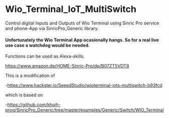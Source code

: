 # Wio_Terminal_IoT_MultiSwitch

Control digital Inputs and Outputs of Wio Terminal using Sinric Pro service and phone-App via SinricPro_Generic library.

#### Unfortunately the Wio Terminal App ocasionally hangs. So for a real live use case a watchdog would be needed.

Functions can be used as Alexa-skills.

https://www.amazon.de/HOME-Sinric-Pro/dp/B07ZT5VDT8


This is a modification of

-https://www.hackster.io/SeeedStudio/wioterminal-iots-multiswitch-b93fcd

which is based on

-https://github.com/khoih-prog/SinricPro_Generic/tree/master/examples/Generic/Switch/WIO_Terminal
